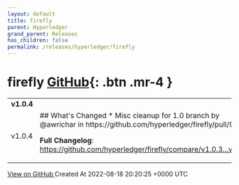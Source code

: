 ```yaml
---
layout: default
title: firefly
parent: Hyperledger
grand_parent: Releases
has_children: false
permalink: /releases/hyperledger/firefly
---
```


# firefly <span class="fs-3 right-align">[GitHub](https://github.com/hyperledger/firefly){: .btn .mr-4 }</span>


<div>
    <table>
        <tr>
            <td colspan="2">
                <b>
                    v1.0.4
                </b>
            </td>
        </tr>
        <tr>
            <td>
                <span class="chip">
                    v1.0.4
                </span>
            </td>
            <td>
                ## What's Changed
* Misc cleanup for 1.0 branch by @awrichar in https://github.com/hyperledger/firefly/pull/982


**Full Changelog**: https://github.com/hyperledger/firefly/compare/v1.0.3...v1.0.4
            </td>
        </tr>
    </table>
    <a href="https://github.com/hyperledger/firefly/releases/tag/v1.0.4" class=".btn">
        View on GitHub
    </a>
    <span class="right-align">
        Created At 2022-08-18 20:20:25 +0000 UTC
    </span>
</div>

